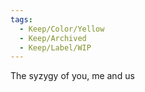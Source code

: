 ```yaml
---
tags:
  - Keep/Color/Yellow
  - Keep/Archived
  - Keep/Label/WIP
---
```


The syzygy of you, me and us 